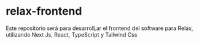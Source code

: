 # relax-frontend
Este repositorio será para desarrolLar el frontend del software para Relax, utilizando Next Js, React, TypeScript  y Tailwind Css
